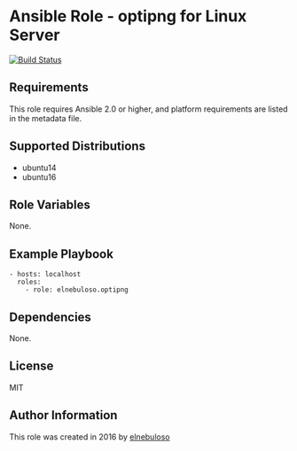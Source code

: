 # Ansible Role - optipng for Linux Server

[![Build Status](https://travis-ci.org/elnebuloso/ansible-role-optipng.svg?branch=master)](https://travis-ci.org/elnebuloso/ansible-role-optipng)

## Requirements

This role requires Ansible 2.0 or higher, and platform requirements are listed in the metadata file.

## Supported Distributions

- ubuntu14
- ubuntu16

## Role Variables

None.

## Example Playbook

```
- hosts: localhost
  roles:
    - role: elnebuloso.optipng
```

## Dependencies

None.

##  License

MIT

##  Author Information

This role was created in 2016 by [elnebuloso](https://github.com/elnebuloso/)